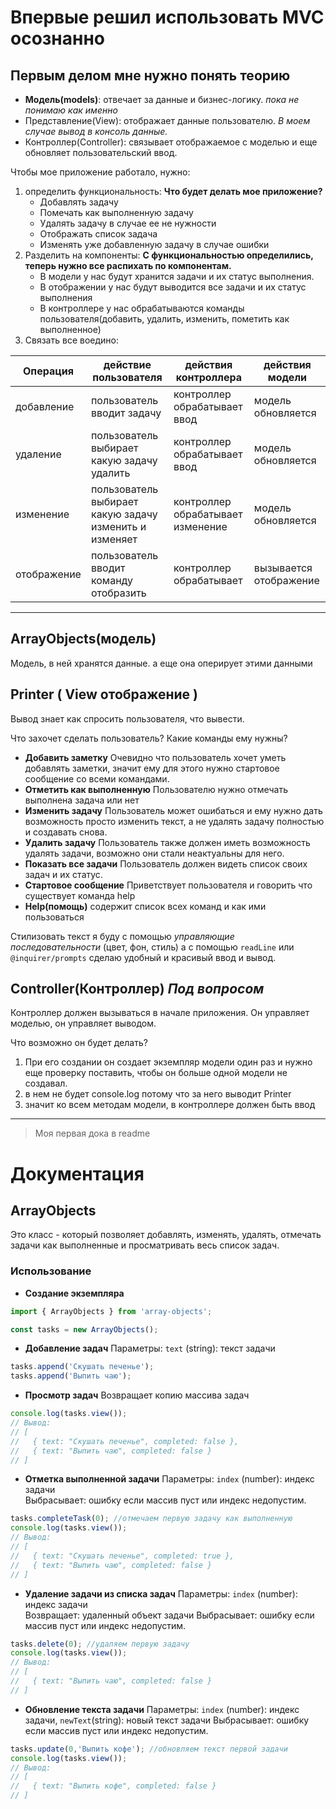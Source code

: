 
# Впервые решил использовать MVC осознанно

## Первым делом мне нужно понять теорию 
- **Модель(models)**: отвечает за данные и бизнес-логику. *пока не понимаю как именно*
- Представление(View): отображает данные пользователю. *В моем случае вывод в консоль данные.* 
- Контроллер(Controller): связывает отображаемое с моделью и еще обновляет пользовательский ввод. 

Чтобы мое приложение работало, нужно: 
1. определить функциональность:
   **Что будет делать мое приложение?** 
	- Добавлять задачу 
	- Помечать как выполненную задачу
	- Удалять задачу в случае ее не нужности 
	- Отображать список задача 
	- Изменять уже добавленную задачу в случае ошибки 
2. Разделить на компоненты: 
	**С функциональностью определились, теперь нужно все распихать по компонентам.**
	- В модели у нас будут хранится задачи и их статус выполнения.
	- В отображении у нас будут выводится все задачи и их статус выполнения
	- В контроллере у нас обрабатываются команды пользователя(добавить, удалить, изменить, пометить как выполненное)
3. Связать все воедино:
	   

| Операция    | действие пользователя                                  | действия контроллера              | действия модели        |
| ----------- | ------------------------------------------------------ | --------------------------------- | ---------------------- |
| добавление  | пользователь вводит задачу                             | контроллер обрабатывает ввод      | модель обновляется     |
| удаление    | пользователь выбирает какую задачу удалить             | контроллер обрабатывает ввод      | модель обновляется     |
| изменение   | пользователь выбирает какую задачу изменить и изменяет | контроллер обрабатывает изменение | модель обновляется     |
| отображение | пользователь вводит команду отобразить                 | контроллер обрабатывает           | вызывается отображение |

---
## ArrayObjects(модель)
Модель, в ней хранятся данные. а еще она оперирует этими данными 

## Printer ( View отображение )
Вывод знает как спросить пользователя, что вывести.

Что захочет сделать пользователь? Какие команды ему нужны? 
- **Добавить заметку**
  Очевидно что пользователь хочет уметь добавлять заметки, значит ему для этого нужно стартовое сообщение со всеми командами.
- **Отметить как выполненную**
  Пользователю нужно отмечать выполнена задача или нет
- **Изменить задачу**
  Пользователь может ошибаться и ему нужно дать возможность просто изменить текст, а не удалять задачу полностью  и создавать снова. 
- **Удалить задачу**
  Пользователь также должен иметь возможность удалять задачи, возможно они стали неактуальны для него. 
- **Показать все задачи**
  Пользователь должен видеть список своих задач и их статус. 
- **Стартовое сообщение**
   Приветствует пользователя и говорить что существует команда help
- **Help(помощь)**
  содержит список всех команд и как ими пользоваться 
   
Стилизовать текст я буду с помощью *управляющие последовательности* (цвет, фон, стиль)
а с помощью `readLine` или `@inquirer/prompts` сделаю удобный и красивый ввод и вывод. 

## Controller(Контроллер) ***Под вопросом***
Контроллер должен вызываться в начале приложения. Он управляет моделью, он управляет выводом.

Что возможно он будет делать? 
1. При его создании он создает экземпляр модели один раз и нужно еще проверку поставить, чтобы он больше одной модели не создавал. 
2. в нем не будет console.log потому что за него выводит Printer 
3. значит ко всем методам модели, в контроллере должен быть ввод 


---
> Моя первая дока в readme

# Документация 

## ArrayObjects

Это класс - который позволяет добавлять, изменять, удалять, отмечать задачи как выполненные и просматривать весь список задач.

### Использование 

- **Создание экземпляра**
  
```javascript
import { ArrayObjects } from 'array-objects';

const tasks = new ArrayObjects();
```
  
- **Добавление задач**
	Параметры: `text` (string): текст задачи
```javascript
tasks.append('Скушать печенье');
tasks.append('Выпить чаю');

```

- **Просмотр задач** 
	Возвращает копию массива задач
```javascript
console.log(tasks.view());
// Вывод:
// [
//   { text: "Скушать печенье", completed: false },
//   { text: "Выпить чаю", completed: false }
// ]
```

- **Отметка выполненной задачи** 
    Параметры: `index` (number): индекс задачи  
    Выбрасывает: ошибку если массив пуст или индекс недопустим. 
```javascript
tasks.completeTask(0); //отмечаем первую задачу как выполненную
console.log(tasks.view());
// Вывод:
// [
//   { text: "Скушать печенье", completed: true },
//   { text: "Выпить чаю", completed: false }
// ]
```

- **Удаление задачи из списка задач** 
	 Параметры: `index` (number): индекс задачи  
	 Возвращает: удаленный объект задачи
	 Выбрасывает: ошибку если массив пуст или индекс недопустим. 
```javascript
tasks.delete(0); //удаляем первую задачу
console.log(tasks.view());
// Вывод:
// [
//   { text: "Выпить чаю", completed: false }
// ]
```

- **Обновление текста задачи** 
	Параметры: `index` (number): индекс задачи, `newText`(string): новый текст задачи
	Выбрасывает: ошибку если массив пуст или индекс недопустим. 
```javascript
tasks.update(0,'Выпить кофе'); //обновляем текст первой задачи
console.log(tasks.view());
// Вывод:
// [
//   { text: "Выпить кофе", completed: false }
// ]
```
